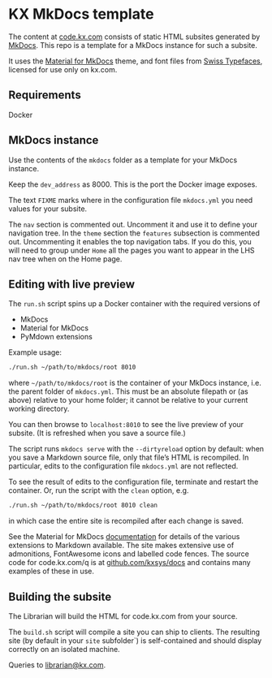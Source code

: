 KX MkDocs template
==================


The content at [code.kx.com](https://code.kx.com/) consists of static HTML subsites generated by [MkDocs](https://mkdocs.org). 
This repo is a template for a MkDocs instance for such a subsite.

It uses the [Material for MkDocs](https://squidfunk.github.io/mkdocs-material/) theme, and font files from [Swiss Typefaces](https://swisstypefaces.com), licensed for use only on kx.com. 


Requirements
------------

Docker



MkDocs instance
---------------

Use the contents of the `mkdocs` folder as a template for your MkDocs instance.

Keep the `dev_address` as 8000. This is the port the Docker image exposes. 

The text `FIXME` marks where in the configuration file `mkdocs.yml` you need values for your subsite. 

The `nav` section is commented out. Uncomment it and use it to define your navigation tree. 
In the `theme` section the `features` subsection is commented out. Uncommenting it enables the top navigation tabs. 
If you do this, you will need to group under `Home` all the pages you want to appear in the LHS nav tree when on the Home page. 



Editing with live preview
-------------------------

The `run.sh` script spins up a Docker container with the required versions of 

-   MkDocs
-   Material for MkDocs
-   PyMdown extensions

Example usage:

```bash
./run.sh ~/path/to/mkdocs/root 8010
```

where `~/path/to/mkdocs/root` is the container of your MkDocs instance, i.e. the parent folder of `mkdocs.yml`.
This must be an absolute filepath or (as above) relative to your home folder; it cannot be relative to your current working directory. 

You can then browse to `localhost:8010` to see the live preview of your subsite. (It is refreshed when you save a source file.)

The script runs  `mkdocs serve` with the `--dirtyreload` option by default: when you save a Markdown source file, only that file’s HTML is recompiled.
In particular, edits to the configuration file `mkdocs.yml` are not reflected. 

To see the result of edits to the configuration file, terminate and restart the container. Or, run the script with the `clean` option, e.g.

```bash
./run.sh ~/path/to/mkdocs/root 8010 clean
```

in which case the entire site is recompiled after each change is saved.

See the Material for MkDocs [documentation](https://squidfunk.github.io/mkdocs-material/) for details of the various extensions to Markdown available. 
The site makes extensive use of admonitions, FontAwesome icons and labelled code fences. 
The source code for code.kx.com/q is at [github.com/kxsys/docs](https://github.com/kxsys/docs) and contains many examples of these in use. 


Building the subsite
--------------------

The Librarian will build the HTML for code.kx.com from your source. 

The `build.sh` script will compile a site you can ship to clients. 
The resulting site (by default in your `site` subfolder`) is self-contained and should display correctly on an isolated machine. 


Queries to [librarian@kx.com](mailto:librarian@kx.com). 